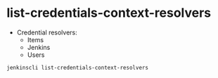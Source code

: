 # list-credentials-context-resolvers

- Credential resolvers:
  - Items
  - Jenkins
  - Users

```shell
jenkinscli list-credentials-context-resolvers
```

